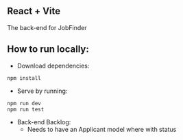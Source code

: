 ## React + Vite

The back-end for JobFinder

## How to run locally:

- Download dependencies:
```
npm install
```

- Serve by running:
```
npm run dev
npm run test
```

- Back-end Backlog:
    - Needs to have an Applicant model where with status
    